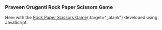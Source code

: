 ### Praveen Oruganti Rock Paper Scissors Game

Here with the [Rock Paper Scissors Game](https://praveenorugantitech.github.io/praveenorugantitech-javascript/0_Projects/praveenorugantitech-rock-paper-scissors){:target="_blank"} developed using JavaScript.




